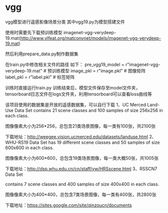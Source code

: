 # vgg
vgg模型进行遥感影像场景分类
其中vgg19.py为模型搭建文件

使用时需要先下载预训练模型 imagenet-vgg-verydeep-19.mat(http://www.vlfeat.org/matconvnet/models/imagenet-vgg-verydeep-19.mat)

然后利用prepare_data.py制作数据集

在train.py中修改相关文件的路径
如下：
pre_vgg19_model = r"imagenet-vgg-verydeep-19.mat"  # 预训练模型
image_pkl = r"image.pkl"  # 图像矩阵
label_pkl = r"label.pkl"  # 标签矩阵

训练时直接运行train.py
训练结束后，模型文件保存至model文件夹，tensorboard日志文件在logs文件夹，利用tensorboard可以查看loss曲线等

该项目使用的数据集是开放的遥感数据集，可以自行下载
1、UC Merced Land-Use Data Set
contains 21 scene classes and 100 samples of size 256x256 in each class.

图像像素大小为256*256，总包含21类场景图像，每一类有100张，共2100张

下载地址：http://weegee.vision.ucmerced.edu/datasets/landuse.html
2、WHU-RS19 Data Set 
has 19 different scene classes and 50 samples of size 600x600 in each class.

图像像素大小为600*600，总包含19类场景图像，每一类大概50张，共1005张

下载地址：http://dsp.whu.edu.cn/cn/staff/yw/HRSscene.html
3、RSSCN7 Data Set

contains 7 scene classes and 400 samples of size 400x400 in each class.

图像像素大小为400*400，总包含7类场景图像，每一类有400张，共2800张

下载地址：https://sites.google.com/site/qinzoucn/documents
